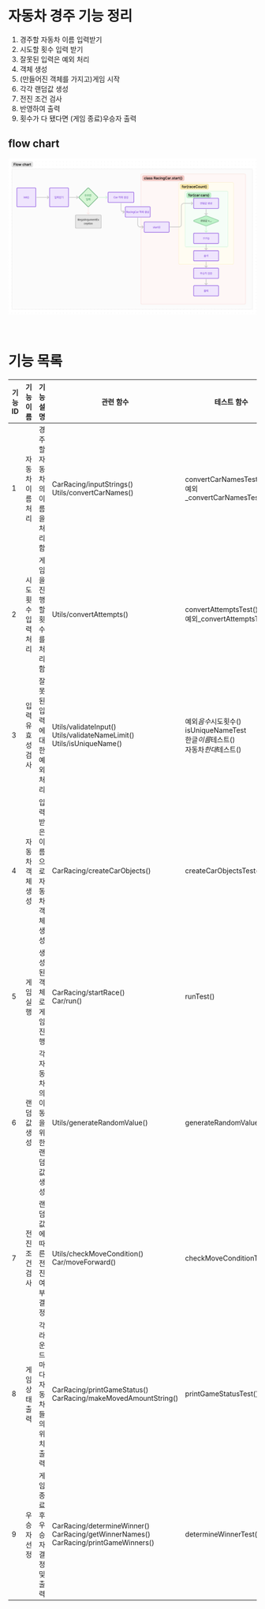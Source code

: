 # 자동차 경주 기능 정리

1. 경주할 자동차 이름 입력받기
2. 시도할 횟수 입력 받기
3. 잘못된 입력은 예외 처리
4. 객체 생성
5. (만들어진 객체를 가지고)게임 시작
6. 각각 랜덤값 생성
7. 전진 조건 검사
8. 반영하여 출력
9. 횟수가 다 됐다면 (게임 종료)우승자 출력

## flow chart

![alt text](<../img/스크린샷 2024-10-23 오후 12.51.57.png>)

<br>

# 기능 목록

| 기능 ID | 기능 이름           | 기능 설명                           | 관련 함수                                                                                 | 테스트 함수                                                                            |
| ------- | ------------------- | ----------------------------------- | ----------------------------------------------------------------------------------------- | -------------------------------------------------------------------------------------- |
| 1       | 자동차 이름 처리    | 경주할 자동차의 이름을 처리함       | CarRacing/inputStrings()<br>Utils/convertCarNames()<br>                                   | convertCarNamesTest()<br>예외\_convertCarNamesTest()                                   |
| 2       | 시도 횟수 입력 처리 | 게임을 진행할 횟수를 처리함         | Utils/convertAttempts()                                                                   | convertAttemptsTest()<br>예외\_convertAttemptsTest()                                   |
| 3       | 입력 유효성 검사    | 잘못된 입력에 대한 예외 처리        | Utils/validateInput()<br>Utils/validateNameLimit()<br>Utils/isUniqueName()                | 예외*음수*시도횟수()<br>isUniqueNameTest<br>한글*이름*테스트()<br>자동차*한대*테스트() |
| 4       | 자동차 객체 생성    | 입력받은 이름으로 자동차 객체 생성  | CarRacing/createCarObjects()                                                              | createCarObjectsTest()                                                                 |
| 5       | 게임 실행           | 생성된 객체로 게임 진행             | CarRacing/startRace()<br>Car/run()                                                        | runTest()                                                                              |
| 6       | 랜덤값 생성         | 각 자동차의 이동을 위한 랜덤값 생성 | Utils/generateRandomValue()                                                               | generateRandomValueTest()                                                              |
| 7       | 전진 조건 검사      | 랜덤값에 따른 전진 여부 결정        | Utils/checkMoveCondition()<br>Car/moveForward()                                           | checkMoveConditionTest()                                                               |
| 8       | 게임 상태 출력      | 각 라운드마다 자동차들의 위치 출력  | CarRacing/printGameStatus()<br>CarRacing/makeMovedAmountString()                          | printGameStatusTest()                                                                  |
| 9       | 우승자 선정         | 게임 종료 후 우승자 결정 및 출력    | CarRacing/determineWinner()<br>CarRacing/getWinnerNames()<br>CarRacing/printGameWinners() | determineWinnerTest()                                                                  |
